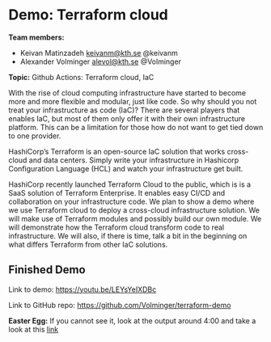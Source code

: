 # Demo: Terraform cloud
**Team members:**

- Keivan Matinzadeh keivanm@kth.se @keivanm
- Alexander Volminger alevol@kth.se @Volminger

**Topic:**
Github Actions: Terraform cloud, IaC


With the rise of cloud computing infrastructure have started to become more and more flexible and modular, just like code. So why should you not treat your infrastructure as code (IaC)? There are several players that enables IaC, but most of them only offer it with their own infrastructure platform. This can be a limitation for those how do not want to get tied down to one provider.

HashiCorp’s Terraform is an open-source IaC solution that works cross-cloud and data centers. Simply write your infrastructure in Hashicorp Configuration Language (HCL) and watch your infrastructure get built.

HashiCorp recently launched Terraform Cloud to the public, which is is a SaaS solution of Terraform Enterprise. It enables easy CI/CD and collaboration on your infrastructure code. We plan to show a demo where we use Terraform cloud to deploy a cross-cloud infrastructure solution. We will make use of Terraform modules and possibly build our own module. We will demonstrate how the Terraform cloud transform code to real infrastructure. We will also, if there is time, talk a bit in the beginning on what differs Terraform from other IaC solutions.

## Finished Demo
Link to demo: https://youtu.be/LEYsYeIXDBc

Link to GitHub repo: https://github.com/Volminger/terraform-demo

**Easter Egg:**
If you cannot see it, look at the output around 4:00 and take a look at this [link](https://www.goodreads.com/quotes/4454-three-rings-for-the-elven-kings-under-the-sky-seven-for)
